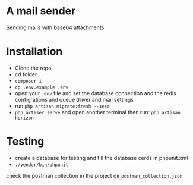 # A mail sender
Sending mails with base64 attachments

# Installation
- Clone the repo
- cd folder
- `composer i`
- `cp .env.example .env`
- open your `.env` file and set the database connection and the redis configrations and queue driver and mail settings
- run `php artisan migrate:fresh --seed`
- `php artiser serve` and open another terminal then run: `php artisan horizon`

# Testing
- create a database for testing and fill the database cerds in phpunit.xml
- `./vendor/bin/phpunit`

check the postman collection in the project dir `postman_collection.json`
